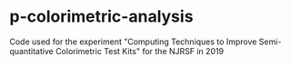 # p-colorimetric-analysis
Code used for the experiment "Computing Techniques to Improve Semi-quantitative Colorimetric Test Kits" for the NJRSF in 2019
